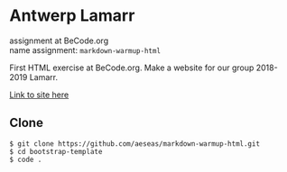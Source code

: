 # Antwerp Lamarr
assignment at BeCode.org <br>
name assignment: `markdown-warmup-html`<br>

First HTML exercise at BeCode.org. Make a website for our group 2018-2019 Lamarr.

[Link to site here](https://aeseas.github.io/markdown-warmup-html/)

## Clone
    $ git clone https://github.com/aeseas/markdown-warmup-html.git
    $ cd bootstrap-template
    $ code .